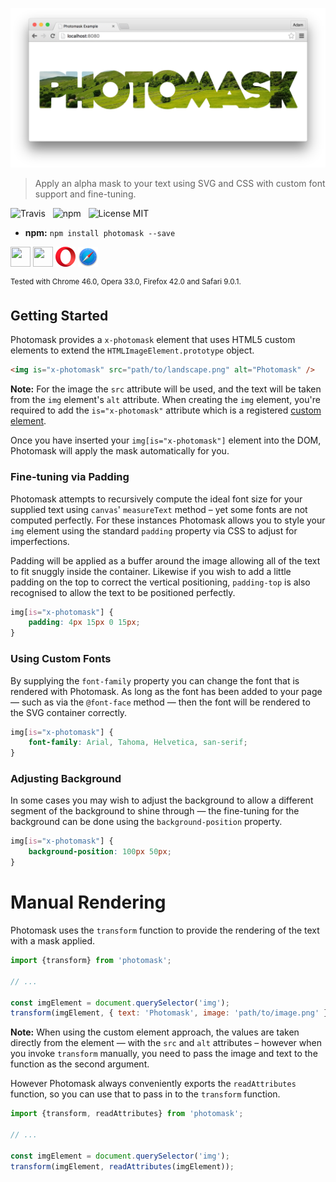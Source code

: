 ![Photomask](media/screenshot.png)

> Apply an alpha mask to your text using SVG and CSS with custom font support and fine-tuning.

![Travis](http://img.shields.io/travis/Wildhoney/Photomask.svg?style=flat-square)
&nbsp;
![npm](http://img.shields.io/npm/v/photomask.svg?style=flat-square)
&nbsp;
![License MIT](http://img.shields.io/badge/License-MIT-lightgrey.svg?style=flat-square)

* **npm:** `npm install photomask --save`

<img src="https://github.com/alrra/browser-logos/raw/master/chrome/chrome_256x256.png" width="32" height="32" />
<img src="https://github.com/alrra/browser-logos/raw/master/firefox/firefox_256x256.png" width="32" height="32" />
<img src="https://github.com/alrra/browser-logos/raw/master/opera/opera_256x256.png" width="32" height="32" />
<img src="https://github.com/alrra/browser-logos/raw/master/safari/safari_256x256.png" width="32" height="32" />

<sup>Tested with Chrome 46.0, Opera 33.0, Firefox 42.0 and Safari 9.0.1.</sup>

## Getting Started

Photomask provides a `x-photomask` element that uses HTML5 custom elements to extend the `HTMLImageElement.prototype` object.

```html
<img is="x-photomask" src="path/to/landscape.png" alt="Photomask" />
```

**Note:** For the image the `src` attribute will be used, and the text will be taken from the `img` element's `alt` attribute. When creating the `img` element, you're required to add the `is="x-photomask"` attribute which is a registered [custom element](http://www.html5rocks.com/en/tutorials/webcomponents/customelements/).

Once you have inserted your `img[is="x-photomask"]` element into the DOM, Photomask will apply the mask automatically for you.

### Fine-tuning via Padding

Photomask attempts to recursively compute the ideal font size for your supplied text using `canvas`' `measureText` method &ndash; yet some fonts are not computed perfectly. For these instances Photomask allows you to style your `img` element using the standard `padding` property via CSS to adjust for imperfections.

Padding will be applied as a buffer around the image allowing all of the text to fit snuggly inside the container. Likewise if you wish to add a little padding on the top to correct the vertical positioning, `padding-top` is also recognised to allow the text to be positioned perfectly.

```css
img[is="x-photomask"] {
    padding: 4px 15px 0 15px;
}
```

### Using Custom Fonts

By supplying the `font-family` property you can change the font that is rendered with Photomask. As long as the font has been added to your page &mdash; such as via the `@font-face` method &mdash; then the font will be rendered to the SVG container correctly.

```css
img[is="x-photomask"] {
    font-family: Arial, Tahoma, Helvetica, san-serif;
}
```

### Adjusting Background

In some cases you may wish to adjust the background to allow a different segment of the background to shine through &mdash; the fine-tuning for the background can be done using the `background-position` property.

```css
img[is="x-photomask"] {
    background-position: 100px 50px;
}
```

# Manual Rendering

Photomask uses the `transform` function to provide the rendering of the text with a mask applied.

```javascript
import {transform} from 'photomask';

// ...

const imgElement = document.querySelector('img');
transform(imgElement, { text: 'Photomask', image: 'path/to/image.png' });
```

**Note:** When using the custom element approach, the values are taken directly from the element &mdash; with the `src` and `alt` attributes &ndash; however when you invoke `transform` manually, you need to pass the image and text to the function as the second argument.

However Photomask always conveniently exports the `readAttributes` function, so you can use that to pass in to the `transform` function.

```javascript
import {transform, readAttributes} from 'photomask';

// ...

const imgElement = document.querySelector('img');
transform(imgElement, readAttributes(imgElement));
```

